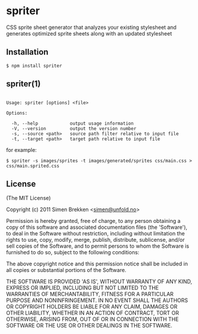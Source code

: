 # spriter

  CSS sprite sheet generator that analyzes your existing stylesheet and generates optimized sprite sheets along with an updated stylesheet

## Installation

    $ npm install spriter

## spriter(1)

```

Usage: spriter [options] <file>

Options:

  -h, --help            output usage information
  -V, --version         output the version number
  -s, --source <path>   source path filter relative to input file
  -t, --target <path>   target path relative to input file

```

for example:

```
$ spriter -s images/sprites -t images/generated/sprites css/main.css > css/main.sprited.css
```

## License

(The MIT License)

Copyright (c) 2011 Simen Brekken &lt;simen@unfold.no&gt;

Permission is hereby granted, free of charge, to any person obtaining
a copy of this software and associated documentation files (the
'Software'), to deal in the Software without restriction, including
without limitation the rights to use, copy, modify, merge, publish,
distribute, sublicense, and/or sell copies of the Software, and to
permit persons to whom the Software is furnished to do so, subject to
the following conditions:

The above copyright notice and this permission notice shall be
included in all copies or substantial portions of the Software.

THE SOFTWARE IS PROVIDED 'AS IS', WITHOUT WARRANTY OF ANY KIND,
EXPRESS OR IMPLIED, INCLUDING BUT NOT LIMITED TO THE WARRANTIES OF
MERCHANTABILITY, FITNESS FOR A PARTICULAR PURPOSE AND NONINFRINGEMENT.
IN NO EVENT SHALL THE AUTHORS OR COPYRIGHT HOLDERS BE LIABLE FOR ANY
CLAIM, DAMAGES OR OTHER LIABILITY, WHETHER IN AN ACTION OF CONTRACT,
TORT OR OTHERWISE, ARISING FROM, OUT OF OR IN CONNECTION WITH THE
SOFTWARE OR THE USE OR OTHER DEALINGS IN THE SOFTWARE.
